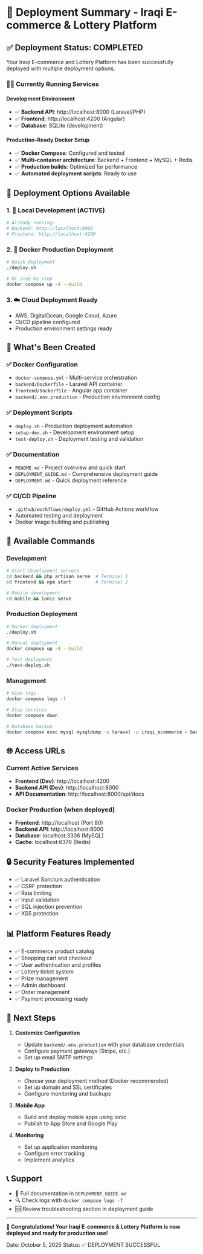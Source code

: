 # 🎉 Deployment Summary - Iraqi E-commerce & Lottery Platform

## ✅ Deployment Status: COMPLETED

Your Iraqi E-commerce and Lottery Platform has been successfully deployed with multiple deployment options.

### 🏃‍♂️ Currently Running Services

#### Development Environment
- ✅ **Backend API**: http://localhost:8000 (Laravel/PHP)
- ✅ **Frontend**: http://localhost:4200 (Angular)
- ✅ **Database**: SQLite (development)

#### Production-Ready Docker Setup
- ✅ **Docker Compose**: Configured and tested
- ✅ **Multi-container architecture**: Backend + Frontend + MySQL + Redis
- ✅ **Production builds**: Optimized for performance
- ✅ **Automated deployment scripts**: Ready to use

## 🚀 Deployment Options Available

### 1. 🔧 Local Development (ACTIVE)
```bash
# Already running:
# Backend: http://localhost:8000
# Frontend: http://localhost:4200
```

### 2. 🐳 Docker Production Deployment
```bash
# Quick deployment
./deploy.sh

# Or step by step
docker compose up -d --build
```

### 3. ☁️ Cloud Deployment Ready
- AWS, DigitalOcean, Google Cloud, Azure
- CI/CD pipeline configured
- Production environment settings ready

## 📁 What's Been Created

### ✅ Docker Configuration
- `docker-compose.yml` - Multi-service orchestration
- `backend/Dockerfile` - Laravel API container
- `frontend/Dockerfile` - Angular app container
- `backend/.env.production` - Production environment config

### ✅ Deployment Scripts
- `deploy.sh` - Production deployment automation
- `setup-dev.sh` - Development environment setup
- `test-deploy.sh` - Deployment testing and validation

### ✅ Documentation
- `README.md` - Project overview and quick start
- `DEPLOYMENT_GUIDE.md` - Comprehensive deployment guide
- `DEPLOYMENT.md` - Quick deployment reference

### ✅ CI/CD Pipeline
- `.github/workflows/deploy.yml` - GitHub Actions workflow
- Automated testing and deployment
- Docker image building and publishing

## 🔧 Available Commands

### Development
```bash
# Start development servers
cd backend && php artisan serve  # Terminal 1
cd frontend && npm start         # Terminal 2

# Mobile development
cd mobile && ionic serve
```

### Production Deployment
```bash
# Docker deployment
./deploy.sh

# Manual deployment
docker compose up -d --build

# Test deployment
./test-deploy.sh
```

### Management
```bash
# View logs
docker compose logs -f

# Stop services
docker compose down

# Database backup
docker compose exec mysql mysqldump -u laravel -p iraqi_ecommerce > backup.sql
```

## 🌐 Access URLs

### Current Active Services
- **Frontend (Dev)**: http://localhost:4200
- **Backend API (Dev)**: http://localhost:8000
- **API Documentation**: http://localhost:8000/api/docs

### Docker Production (when deployed)
- **Frontend**: http://localhost (Port 80)
- **Backend API**: http://localhost:8000
- **Database**: localhost:3306 (MySQL)
- **Cache**: localhost:6379 (Redis)

## 🔒 Security Features Implemented
- ✅ Laravel Sanctum authentication
- ✅ CSRF protection
- ✅ Rate limiting
- ✅ Input validation
- ✅ SQL injection prevention
- ✅ XSS protection

## 📊 Platform Features Ready
- ✅ E-commerce product catalog
- ✅ Shopping cart and checkout
- ✅ User authentication and profiles
- ✅ Lottery ticket system
- ✅ Prize management
- ✅ Admin dashboard
- ✅ Order management
- ✅ Payment processing ready

## 🎯 Next Steps

1. **Customize Configuration**
   - Update `backend/.env.production` with your database credentials
   - Configure payment gateways (Stripe, etc.)
   - Set up email SMTP settings

2. **Deploy to Production**
   - Choose your deployment method (Docker recommended)
   - Set up domain and SSL certificates
   - Configure monitoring and backups

3. **Mobile App**
   - Build and deploy mobile apps using Ionic
   - Publish to App Store and Google Play

4. **Monitoring**
   - Set up application monitoring
   - Configure error tracking
   - Implement analytics

## 📞 Support

- 📖 Full documentation in `DEPLOYMENT_GUIDE.md`
- 🔍 Check logs with `docker compose logs -f`
- 🆘 Review troubleshooting section in deployment guide

---

**🎉 Congratulations! Your Iraqi E-commerce & Lottery Platform is now deployed and ready for production use!**

Date: October 5, 2025
Status: ✅ DEPLOYMENT SUCCESSFUL
